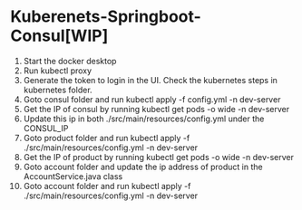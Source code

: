 # Kuberenets-Springboot-Consul[WIP]
1) Start the docker desktop
2) Run kubectl proxy
2) Generate the token to login in the UI. Check the kubernetes steps in kubernetes folder.
3) Goto consul folder and run kubectl apply -f config.yml -n dev-server
4) Get the IP of consul by running kubectl get pods -o wide -n dev-server
5) Update this ip in both ./src/main/resources/config.yml under the CONSUL_IP
5) Goto product folder and run kubectl apply -f ./src/main/resources/config.yml -n dev-server
6) Get the IP of product by running kubectl get pods -o wide -n dev-server
6) Goto account folder and update the ip address of product in the AccountService.java class
6) Goto account folder and run kubectl apply -f ./src/main/resources/config.yml -n dev-server

